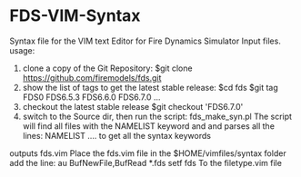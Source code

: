 # FDS-VIM-Syntax
Syntax file for the VIM text Editor for Fire Dynamics Simulator Input files. 
usage:
 1) clone a copy of the Git Repository:
$git clone https://github.com/firemodels/fds.git
 2) show the list of tags to get the latest stable release:
 	$cd fds
 	$git tag
 	FDS0
 	FDS6.5.3
 	FDS6.6.0
 	FDS6.7.0
 	...
 3) checkout the latest stable release
 	$git checkout 'FDS6.7.0'
 4) switch to the Source dir, then run the script:
 fds_make_syn.pl 
 The script will find all files with the NAMELIST keyword and and parses all the lines: NAMELIST ....
 to get all the syntax keywords

outputs fds.vim
Place the fds.vim file in the $HOME/vimfiles/syntax folder
add the line:
	au BufNewFile,BufRead *.fds	setf fds
To the filetype.vim file
